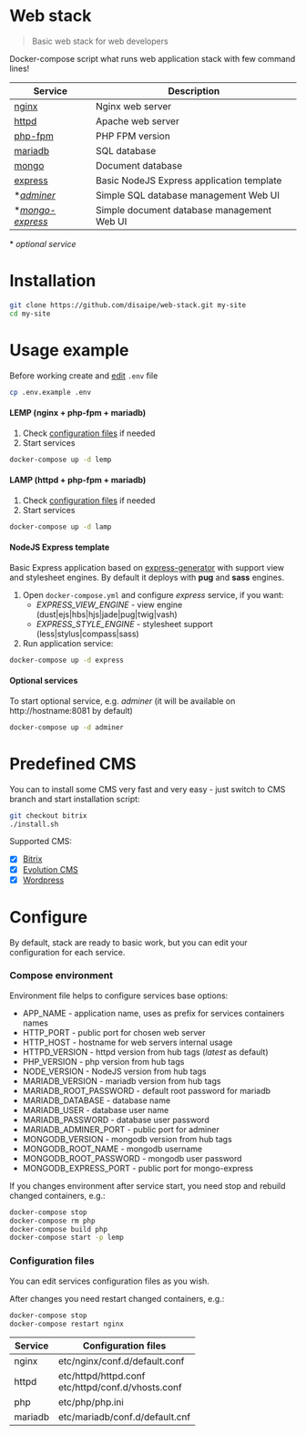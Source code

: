 # Web stack

> Basic web stack for web developers

Docker-compose script what runs web application stack with few command lines!

|Service|Description|
|-|-|
|[nginx](https://hub.docker.com/_/nginx "nginx on docker hub")|Nginx web server|
|[httpd](https://hub.docker.com/_/httpd "httpd on docker hub")|Apache web server|
|[php-fpm](https://hub.docker.com/_/php "php-fpm on docker hub")|PHP FPM version|
|[mariadb](https://hub.docker.com/_/mariadb "mariadb on docker hub")|SQL database|
|[mongo](https://hub.docker.com/_/mongo "mongo on docker hub")|Document database|
|[express](https://www.npmjs.com/package/express-generator "express-generator on npm")|Basic NodeJS Express application template|
|\**[adminer](https://hub.docker.com/_/adminer "adminer on docker hub")*|Simple SQL database management Web UI|
|\**[mongo-express](https://hub.docker.com/_/mongo-express "mongo-express on docker hub")* |Simple document database management Web UI|

\* *optional service*

# Installation

```bash
git clone https://github.com/disaipe/web-stack.git my-site
cd my-site
```

# Usage example

Before working create and [edit](#configure) `.env` file
```bash
cp .env.example .env
```

#### LEMP (nginx + php-fpm + mariadb)
1. Check [configuration files](#configuration-files) if needed
2. Start services
```bash
docker-compose up -d lemp
```

#### LAMP (httpd + php-fpm + mariadb)
1. Check [configuration files](#configuration-files) if needed
2. Start services
```bash
docker-compose up -d lamp
```

#### NodeJS Express template

Basic Express application based on [express-generator](https://www.npmjs.com/package/express-generator) with support view and stylesheet engines.
By default it deploys with **pug** and **sass** engines.

1. Open `docker-compose.yml` and configure *express* service, if you want:
    - *EXPRESS_VIEW_ENGINE* - view engine (dust|ejs|hbs|hjs|jade|pug|twig|vash)
    - *EXPRESS_STYLE_ENGINE* - stylesheet support (less|stylus|compass|sass)
2. Run application service:
```bash
docker-compose up -d express
```

#### Optional services
To start optional service, e.g. *adminer* (it will be available on http://hostname:8081 by default)
```bash
docker-compose up -d adminer
```

# Predefined CMS

You can to install some CMS very fast and very easy - just switch to CMS branch and start installation script:
```bash
git checkout bitrix
./install.sh
```

Supported CMS:
- [x] [Bitrix](https://www.1c-bitrix.ru/)
- [x] [Evolution CMS](https://evo.im/)
- [x] [Wordpress](https://wordpress.org/)

# Configure
By default, stack are ready  to basic work, but you can edit your configuration for each service.


### Compose environment

Environment file helps to configure services base options:
- APP_NAME - application name, uses as prefix for services containers names
- HTTP_PORT - public port for chosen web server
- HTTP_HOST - hostname for web servers internal usage
- HTTPD_VERSION - httpd version from hub tags (*latest* as default)
- PHP_VERSION - php version from hub tags
- NODE_VERSION - NodeJS version from hub tags
- MARIADB_VERSION - mariadb version from hub tags
- MARIADB_ROOT_PASSWORD - default root password for mariadb
- MARIADB_DATABASE - database name
- MARIADB_USER - database user name
- MARIADB_PASSWORD - database user password
- MARIADB_ADMINER_PORT - public port for adminer
- MONGODB_VERSION - mongodb version from hub tags
- MONGODB_ROOT_NAME - mongodb username
- MONGODB_ROOT_PASSWORD - mongodb user password
- MONGODB_EXPRESS_PORT - public port for mongo-express

If you changes environment after service start, you need stop and rebuild changed containers, e.g.:
```bash
docker-compose stop
docker-compose rm php
docker-compose build php
docker-compose start -p lemp
```

### Configuration files
You can edit services configuration files as you wish.

After changes you need restart changed containers, e.g.:
```bash
docker-compose stop
docker-compose restart nginx
```

|Service|Configuration files|
|-|-|
|nginx|etc/nginx/conf.d/default.conf|
|httpd|etc/httpd/httpd.conf<br>etc/httpd/conf.d/vhosts.conf|
|php|etc/php/php.ini|
|mariadb|etc/mariadb/conf.d/default.cnf|
